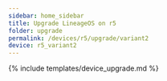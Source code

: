 ```yaml
---
sidebar: home_sidebar
title: Upgrade LineageOS on r5
folder: upgrade
permalink: /devices/r5/upgrade/variant2
device: r5_variant2
---
```

{% include templates/device_upgrade.md %}
